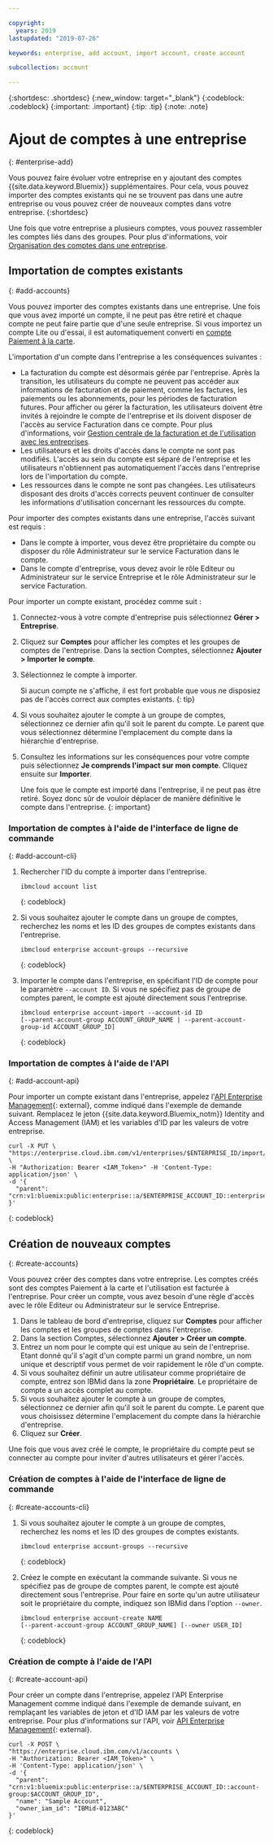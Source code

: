 ```yaml
---

copyright:
  years: 2019
lastupdated: "2019-07-26"

keywords: enterprise, add account, import account, create account

subcollection: account

---
```


{:shortdesc: .shortdesc}
{:new_window: target="_blank"}
{:codeblock: .codeblock}
{:important: .important}
{:tip: .tip}
{:note: .note}

# Ajout de comptes à une entreprise
{: #enterprise-add}

Vous pouvez faire évoluer votre entreprise en y ajoutant des comptes {{site.data.keyword.Bluemix}} supplémentaires. Pour cela, vous pouvez importer des comptes existants qui ne se trouvent pas dans une autre entreprise ou vous pouvez créer de nouveaux comptes dans votre entreprise.
{:shortdesc}

Une fois que votre entreprise a plusieurs comptes, vous pouvez rassembler les comptes liés dans des groupes. Pour plus d'informations, voir [Organisation des comptes dans une entreprise](/docs/account?topic=account-enterprise-organize).

## Importation de comptes existants
{: #add-accounts}

Vous pouvez importer des comptes existants dans une entreprise. Une fois que vous avez importé un compte, il ne peut pas être retiré et chaque compte ne peut faire partie que d'une seule entreprise. Si vous importez un compte Lite ou d'essai, il est automatiquement converti en [compte Paiement à la carte](/docs/account?topic=account-accounts).

L'importation d'un compte dans l'entreprise a les conséquences suivantes :
* La facturation du compte est désormais gérée par l'entreprise. Après la transition, les utilisateurs du compte ne peuvent pas accéder aux informations de facturation et de paiement, comme les factures, les paiements ou les abonnements, pour les périodes de facturation futures. Pour afficher ou gérer la facturation, les utilisateurs doivent être invités à rejoindre le compte de l'entreprise et ils doivent disposer de l'accès au service Facturation dans ce compte. Pour plus d'informations, voir [Gestion centrale de la facturation et de l'utilisation avec les entreprises](/docs/billing-usage?topic=billing-usage-enterprise).
* Les utilisateurs et les droits d'accès dans le compte ne sont pas modifiés. L'accès au sein du compte est séparé de l'entreprise et les utilisateurs n'obtiennent pas automatiquement l'accès dans l'entreprise lors de l'importation du compte.
* Les ressources dans le compte ne sont pas changées. Les utilisateurs disposant des droits d'accès corrects peuvent continuer de consulter les informations d'utilisation concernant les ressources du compte.

Pour importer des comptes existants dans une entreprise, l'accès suivant est requis :

   * Dans le compte à importer, vous devez être propriétaire du compte ou disposer du rôle Administrateur sur le service Facturation dans le compte.
   * Dans le compte d'entreprise, vous devez avoir le rôle Editeur ou Administrateur sur le service Entreprise et le rôle Administrateur sur le service Facturation.

Pour importer un compte existant, procédez comme suit :

1. Connectez-vous à votre compte d'entreprise puis sélectionnez **Gérer > Entreprise**.
1. Cliquez sur **Comptes** pour afficher les comptes et les groupes de comptes de l'entreprise. Dans la section Comptes, sélectionnez **Ajouter > Importer le compte**.
1. Sélectionnez le compte à importer.

   Si aucun compte ne s'affiche, il est fort probable que vous ne disposiez pas de l'accès correct aux comptes existants.
   {: tip}
1. Si vous souhaitez ajouter le compte à un groupe de comptes, sélectionnez ce dernier afin qu'il soit le parent du compte. Le parent que vous sélectionnez détermine l'emplacement du compte dans la hiérarchie d'entreprise.
1. Consultez les informations sur les conséquences pour votre compte puis sélectionnez **Je comprends l'impact sur mon compte**. Cliquez ensuite sur **Importer**.

   Une fois que le compte est importé dans l'entreprise, il ne peut pas être retiré. Soyez donc sûr de vouloir déplacer de manière définitive le compte dans l'entreprise.
   {: important}

### Importation de comptes à l'aide de l'interface de ligne de commande
{: #add-account-cli}

1. Rechercher l'ID du compte à importer dans l'entreprise.

   ```
   ibmcloud account list
   ```
   {: codeblock}
1. Si vous souhaitez ajouter le compte dans un groupe de comptes, recherchez les noms et les ID des groupes de comptes existants dans l'entreprise.

   ```
   ibmcloud enterprise account-groups --recursive
   ```
   {: codeblock}
1. Importer le compte dans l'entreprise, en spécifiant l'ID de compte pour le paramètre `--account ID`. Si vous ne spécifiez pas de groupe de comptes parent, le compte est ajouté directement sous l'entreprise.

   ```
   ibmcloud enterprise account-import --account-id ID
   [--parent-account-group ACCOUNT_GROUP_NAME | --parent-account-group-id ACCOUNT_GROUP_ID]
   ```
   {: codeblock}

### Importation de comptes à l'aide de l'API
{: #add-account-api}

Pour importer un compte existant dans l'entreprise, appelez l'[API Enterprise Management](https://{DomainName}/apidocs/enterprise-apis/enterprise#import-an-account-into-an-enterprise){: external}, comme indiqué dans l'exemple de demande suivant. Remplacez le jeton {{site.data.keyword.Bluemix_notm}} Identity and Access Management (IAM) et les variables d'ID par les valeurs de votre entreprise.

```
curl -X PUT \
"https://enterprise.cloud.ibm.com/v1/enterprises/$ENTERPRISE_ID/import/accounts/$ACCOUNT_ID" \
-H "Authorization: Bearer <IAM_Token>" -H 'Content-Type: application/json' \
-d '{
  "parent": "crn:v1:bluemix:public:enterprise::a/$ENTERPRISE_ACCOUNT_ID::enterprise:$ENTERPRISE_ID"
}'
```
{: codeblock}

## Création de nouveaux comptes
{: #create-accounts}

Vous pouvez créer des comptes dans votre entreprise. Les comptes créés sont des comptes Paiement à la carte et l'utilisation est facturée à l'entreprise. Pour créer un compte, vous avez besoin d'une règle d'accès avec le rôle Editeur ou Administrateur sur le service Entreprise.

1. Dans le tableau de bord d'entreprise, cliquez sur **Comptes** pour afficher les comptes et les groupes de comptes dans l'entreprise.
1. Dans la section Comptes, sélectionnez **Ajouter > Créer un compte**.
1. Entrez un nom pour le compte qui est unique au sein de l'entreprise. Etant donné qu'il s'agit d'un compte parmi un grand nombre, un nom unique et descriptif vous permet de voir rapidement le rôle d'un compte.
1. Si vous souhaitez définir un autre utilisateur comme propriétaire de compte, entrez son IBMid dans la zone **Propriétaire**. Le propriétaire de compte a un accès complet au compte.
1. Si vous souhaitez ajouter le compte à un groupe de comptes, sélectionnez ce dernier afin qu'il soit le parent du compte. Le parent que vous choisissez détermine l'emplacement du compte dans la hiérarchie d'entreprise.
1. Cliquez sur **Créer**.

Une fois que vous avez créé le compte, le propriétaire du compte peut se connecter au compte pour inviter d'autres utilisateurs et gérer l'accès.

### Création de comptes à l'aide de l'interface de ligne de commande
{: #create-accounts-cli}

1. Si vous souhaitez ajouter le compte à un groupe de comptes, recherchez les noms et les ID des groupes de comptes existants.

   ```
   ibmcloud enterprise account-groups --recursive
   ```
   {: codeblock}
1. Créez le compte en exécutant la commande suivante. Si vous ne spécifiez pas de groupe de comptes parent, le compte est ajouté directement sous l'entreprise. Pour faire en sorte qu'un autre utilisateur soit le propriétaire du compte, indiquez son IBMid dans l'option `--owner`.

   ```
   ibmcloud enterprise account-create NAME
   [--parent-account-group ACCOUNT_GROUP_NAME] [--owner USER_ID]
   ```
   {: codeblock}

### Création de compte à l'aide de l'API
{: #create-account-api}

Pour créer un compte dans l'entreprise, appelez l'API Enterprise Management comme indiqué dans l'exemple de demande suivant, en remplaçant les variables de jeton et d'ID IAM par les valeurs de votre entreprise. Pour plus d'informations sur l'API, voir [API Enterprise Management](https://{DomainName}/apidocs/enterprise-apis/enterprise#create-a-new-account-in-an-enterprise){: external}.

```
curl -X POST \
"https://enterprise.cloud.ibm.com/v1/accounts \
-H "Authorization: Bearer <IAM_Token>" \
-H 'Content-Type: application/json' \
-d '{
  "parent": "crn:v1:bluemix:public:enterprise::a/$ENTERPRISE_ACCOUNT_ID::account-group:$ACCOUNT_GROUP_ID",
  "name": "Sample Account",
  "owner_iam_id": "IBMid-0123ABC"
}'
```
{: codeblock}
